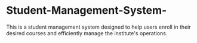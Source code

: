 # Student-Management-System-
This is a student management system designed to help users enroll in their desired courses and efficiently manage the institute's operations.
